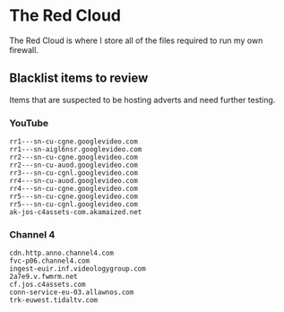 # The Red Cloud

The Red Cloud is where I store all of the files required to run my own firewall.

## Blacklist items to review

Items that are suspected to be hosting adverts and need further testing.

### YouTube

```
rr1---sn-cu-cgne.googlevideo.com
rr1---sn-aigl6nsr.googlevideo.com
rr2---sn-cu-cgne.googlevideo.com
rr2---sn-cu-auod.googlevideo.com
rr3---sn-cu-cgnl.googlevideo.com
rr4---sn-cu-auod.googlevideo.com
rr4---sn-cu-cgne.googlevideo.com
rr5---sn-cu-cgne.googlevideo.com
rr5---sn-cu-cgnl.googlevideo.com
ak-jos-c4assets-com.akamaized.net
```

### Channel 4

```
cdn.http.anno.channel4.com
fvc-p06.channel4.com
ingest-euir.inf.videologygroup.com
2a7e9.v.fwmrm.net
cf.jos.c4assets.com
conn-service-eu-03.allawnos.com
trk-euwest.tidaltv.com
```
